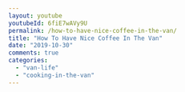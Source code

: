 ```yaml
---
layout: youtube
youtubeId: 6fiE7wAVy9U
permalink: /how-to-have-nice-coffee-in-the-van/
title: "How To Have Nice Coffee In The Van"
date: "2019-10-30"
comments: true
categories: 
  - "van-life"
  - "cooking-in-the-van"
---
```


